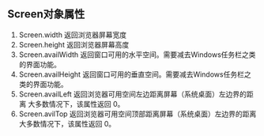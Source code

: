 
## Screen对象属性
1. Screen.width 返回浏览器屏幕宽度
2. Screen.height 返回浏览器屏幕高度
3. Screen.availWidth 返回窗口可用的水平空间。需要减去Windows任务栏之类的界面功能。
4. Screen.availHeight 返回窗口可用的垂直空间。需要减去Windows任务栏之类的界面功能。
5. Screen.availLeft 返回浏览器可用空间左边距离屏幕（系统桌面）左边界的距离 大多数情况下，该属性返回 0。
6. Screen.avilTop 返回浏览器可用空间顶部距离屏幕（系统桌面）左边界的距离 大多数情况下，该属性返回 0。
